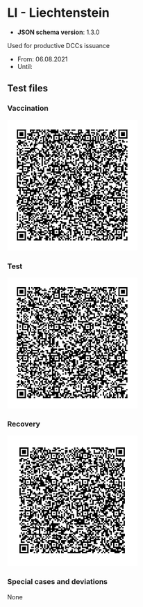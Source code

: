 # LI - Liechtenstein

* **JSON schema version**: 1.3.0

Used for productive DCCs issuance
* From: 06.08.2021
* Until:

## Test files

### Vaccination

![VAC](VAC.png)

### Test

![TEST](TEST.png)

### Recovery

![REC](REC.png)

### Special cases and deviations
None